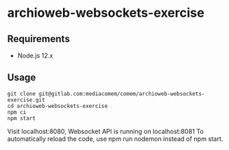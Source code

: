 # archioweb-websockets-exercise

## Requirements
- Node.js 12.x

## Usage
```
git clone git@gitlab.com:mediacomem/comem/archioweb-websockets-exercise.git
cd archioweb-websockets-exercise
npm ci
npm start
```

Visit localhost:8080, Websocket API is running on localhost:8081
To automatically reload the code, use npm run nodemon instead of npm start.